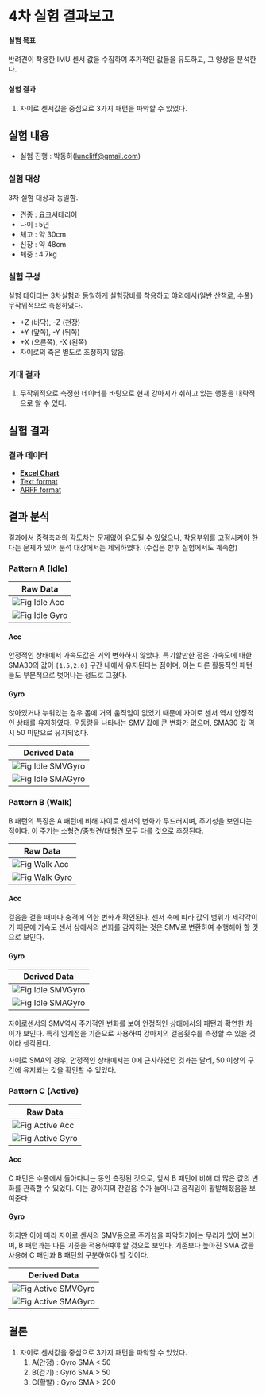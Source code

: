 # 4차 실험 결과보고

#### 실험 목표
반려견이 착용한 IMU 센서 값을 수집하여 추가적인 값들을 유도하고, 그 양상을 분석한다.

#### 실험 결과
  1. 자이로 센서값을 중심으로 3가지 패턴을 파악할 수 있었다.

## 실험 내용
 - 실험 진행 : 박동하(luncliff@gmail.com)

### 실험 대상

3차 실험 대상과 동일함.

 - 견종 : 요크셔테리어
 - 나이 : 5년
 - 체고 : 약 30cm
 - 신장 : 약 48cm
 - 체중 : 4.7kg

### 실험 구성
실험 데이터는 3차실험과 동일하게 실험장비를 착용하고 야외에서(일반 산책로, 수풀) 무작위적으로 측정하였다.

 - +Z (바닥), -Z (천장)
 - +Y (앞쪽), -Y (뒤쪽)
 - +X (오른쪽), -X (왼쪽)
 - 자이로의 축은 별도로 조정하지 않음.

### 기대 결과
 1. 무작위적으로 측정한 데이터를 바탕으로 현재 강아지가 취하고 있는 행동을 대략적으로 알 수 있다.

## 실험 결과

### 결과 데이터
 - **[Excel Chart](../Experiment/4th/4thData.xlsx)**
 - [Text format](../Experiment/4th/raw/)
 - [ARFF format](../Experiment/4th/arff/)


## 결과 분석

결과에서 중력축과의 각도차는 문제없이 유도될 수 있었으나, 착용부위를 고정시켜야 한다는 문제가 있어 분석 대상에서는 제외하였다. (수집은 향후 실험에서도 계속함)

### Pattern A (Idle)

| Raw Data |
| -------- |
| ![Fig Idle Acc](../Experiment/4th/Images/IdleAcc.jpg) |
| ![Fig Idle Gyro](../Experiment/4th/Images/IdleGyro.jpg) |

#### Acc
안정적인 상태에서 가속도값은 거의 변화하지 않았다. 특기할만한 점은 가속도에 대한 SMA30의 값이 `[1.5,2.0]` 구간 내에서 유지된다는 점이며, 이는 다른 활동적인 패턴들도 부분적으로 벗어나는 정도로 그쳤다.

#### Gyro
앉아있거나 누워있는 경우 몸에 거의 움직임이 없었기 때문에 자이로 센서 역시 안정적인 상태를 유지하였다. 
운동량을 나타내는 SMV 값에 큰 변화가 없으며, SMA30 값 역시 50 미만으로 유지되었다.

| Derived Data |
| -------- |
| ![Fig Idle SMVGyro](../Experiment/4th/Images/IdleSMVGyro.jpg) |
| ![Fig Idle SMAGyro](../Experiment/4th/Images/IdleSMAGyro.jpg) |


### Pattern B (Walk)

B 패턴의 특징은 A 패턴에 비해 자이로 센서의 변화가 두드러지며, 주기성을 보인다는 점이다. 이 주기는 소형견/중형견/대형견 모두 다를 것으로 추정된다. 

| Raw Data |
| -------- |
| ![Fig Walk Acc](../Experiment/4th/Images/WalkAcc.jpg) |
| ![Fig Walk Gyro](../Experiment/4th/Images/WalkGyro.jpg) |

#### Acc
걸음을 걸을 때마다 충격에 의한 변화가 확인된다. 센서 축에 따라 값의 범위가 제각각이기 때문에 가속도 센서 상에서의 변화를 감지하는 것은 SMV로 변환하여 수행해야 할 것으로 보인다.

#### Gyro

| Derived Data |
| -------- |
| ![Fig Idle SMVGyro](../Experiment/4th/Images/IdleSMVGyro.jpg) |
| ![Fig Idle SMAGyro](../Experiment/4th/Images/IdleSMAGyro.jpg) |

자이로센서의 SMV역시 주기적인 변화를 보여 안정적인 상태에서의 패턴과 확연한 차이가 보인다. 특히 임계점을 기준으로 사용하여 강아지의 걸음횟수를 측정할 수 있을 것이라 생각된다.

자이로 SMA의 경우, 안정적인 상태에서는 0에 근사하였던 것과는 달리, 50 이상의 구간에 유지되는 것을 확인할 수 있었다.

### Pattern C (Active)

| Raw Data |
| -------- |
| ![Fig Active Acc](../Experiment/4th/Images/ActiveAcc.jpg) |
| ![Fig Active Gyro](../Experiment/4th/Images/ActiveGyro.jpg) |

#### Acc
C 패턴은 수풀에서 돌아다니는 동안 측정된 것으로, 앞서 B 패턴에 비해 더 많은 값의 변화를 관측할 수 있었다. 이는 강아지의 잔걸음 수가 늘어나고 움직임이 활발해졌음을 보여준다.

#### Gyro
하지만 이에 따라 자이로 센서의 SMV등으로 주기성을 파악하기에는 무리가 있어 보이며, B 패턴과는 다른 기준을 적용하여야 할 것으로 보인다. 기존보다 높아진 SMA 값을 사용해 C 패턴과 B 패턴의 구분하여야 할 것이다.

| Derived Data |
| -------- |
| ![Fig Active SMVGyro](../Experiment/4th/Images/ActiveSMVGyro.jpg) |
| ![Fig Active SMAGyro](../Experiment/4th/Images/ActiveSMAGyro.jpg) |


## 결론
  1. 자이로 센서값을 중심으로 3가지 패턴을 파악할 수 있었다.
     1. A(안정) : Gyro SMA < 50
     1. B(걷기) : Gyro SMA > 50
     1. C(활발) : Gyro SMA > 200
